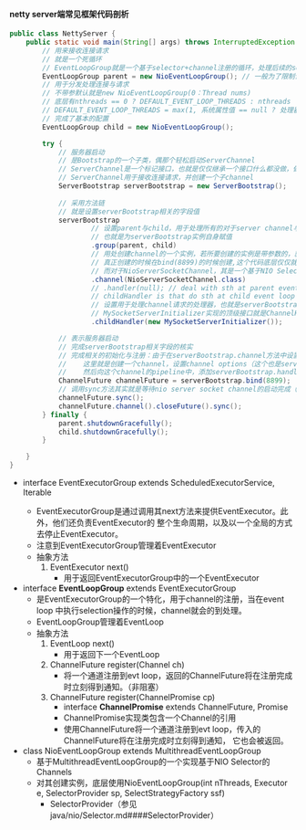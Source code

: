 #### netty server端常见框架代码剖析
```java
public class NettyServer {
    public static void main(String[] args) throws InterruptedException {
        // 用来接收连接请求
        // 就是一个死循环
        // EventLoopGroup就是一个基于selector+channel注册的循环，处理后续的selection
        EventLoopGroup parent = new NioEventLoopGroup(); // 一般为了限制设置nthread=1
        // 用于分发处理连接与请求
        // 不带参默认就是new NioEventLoopGroup(0：Thread nums)
        // 底层有nthreads == 0 ? DEFAULT_EVENT_LOOP_THREADS : nthreads
        // DEFAULT_EVENT_LOOP_THREADS = max(1, 系统属性值 == null ? 处理器个数 * 2)
        // 完成了基本的配置
        EventLoopGroup child = new NioEventLoopGroup();

        try {
            // 服务器启动
            // 是Bootstrap的一个子类，偶那个轻松启动ServerChannel
            // ServerChannel是一个标记接口，也就是仅仅继承一个接口什么都没做，做一个更名的作用
            // ServerChannel用于接收连接请求，并创建一个子channel
            ServerBootstrap serverBootstrap = new ServerBootstrap();
    
            // 采用方法链
            // 就是设置serverBootstrap相关的字段值
            serverBootstrap
                    // 设置parent与child，用于处理所有的对于server channel与channel的事件与IO
                    // 也就是为serverBootstrap实例自身赋值
                    .group(parent, child)
                    // 用处创建channel的一个实例，若所要创建的实例是带参数的，就使用channelFactory(ChannelFactory)来实现
                    // 真正创建的时候在bind(8899)的时候创建,这个代码底层仅仅就是为serverBootstrap赋值一个ChannelFactory实例
                    // 而对于NioServerSocketChannel，其是一个基于NIO Selector的实现用于接收新的连接
                    .channel(NioServerSocketChannel.class)
                    // .handler(null); // deal with sth at parent event loop group, e.g. do logging，用于处理请求
                    // childHandler is that do sth at child event loop group
                    // 设置用于处理channel请求的处理器，也就是serverBootstrap的一个字段的赋值
                    // MySocketServerInitializer实现的顶级接口就是ChannelHandler
                    .childHandler(new MySocketServerInitializer());

            // 表示服务器启动
            // 完成serverBootstrap相关字段的核实
            // 完成相关的初始化与注册：由于在serverBootstrap.channel方法中设置了创建channel的工厂实例，
            //    这里就是创建一个channel，设置channel options（这个也是serverBootstrap中的一个字段）与attr，
            //    然后向这个channel的pipeline中，添加serverBootstrap.handler(...)传入的handler（如果调用了的话）
            ChannelFuture channelFuture = serverBootstrap.bind(8899);
            // 调用sync方法其实就是等待nio server socket channel的启动完成（等价于）
            channelFuture.sync();
            channelFuture.channel().closeFuture().sync();
        } finally {
            parent.shutdownGracefully();
            child.shutdownGracefully();
        }

    }
}
```
* interface EventExecutorGroup extends ScheduledExecutorService, Iterable<EventExecutor>
    * EventExecutorGroup是通过调用其next方法来提供EventExecutor。此外，他们还负责EventExecutor的
        整个生命周期，以及以一个全局的方式去停止EventExecutor。
    * 注意到EventExecutorGroup管理着EventExecutor
    * 抽象方法
        1. EventExecutor next()
            * 用于返回EventExecutorGroup中的一个EventExecutor
* interface **EventLoopGroup** extends EventExecutorGroup
    * 是EventExecutorGroup的一个特化，用于channel的注册，当在event loop
        中执行selection操作的时候，channel就会的到处理。
    * EventLoopGroup管理着EventLoop
    * 抽象方法
        1. EventLoop next()
            * 用于返回下一个EventLoop
        2. ChannelFuture register(Channel ch)
            * 将一个通道注册到evt loop，返回的ChannelFuture将在注册完成时立刻得到通知。（非阻塞）
        3. ChannelFuture register(ChannelPromise cp)
            * interface **ChannelPromise** extends ChannelFuture, Promise<Void>
            * ChannelPromise实现类包含一个Channel的引用
            * 使用ChannelFuture将一个通道注册到evt loop，传入的ChannelFuture将在注册完成时立刻得到通知，
                它也会被返回。 
* class NioEventLoopGroup extends MultithreadEventLoopGroup
    * 基于MultithreadEventLoopGroup的一个实现基于NIO Selector的Channels
    * 对其创建实例，底层使用NioEventLoopGroup(int nThreads, Executor e, SelectorProvider sp, SelectStrategyFactory ssf)
        * SelectorProvider（参见java/nio/Selector.md####SelectorProvider）
        